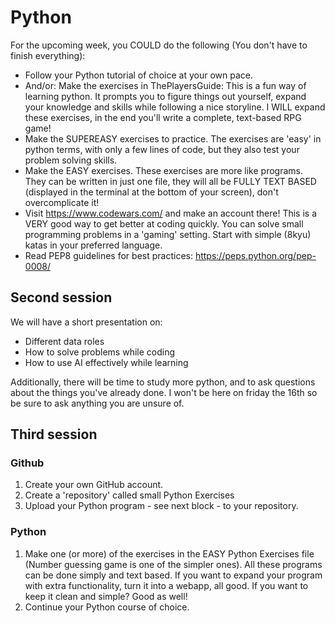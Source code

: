 # Python
For the upcoming week, you COULD do the following (You don't have to finish everything):
- Follow your Python tutorial of choice at your own pace.
- And/or: Make the exercises in ThePlayersGuide: This is a fun way of learning python. It prompts you to figure things out yourself, expand your knowledge and skills while following a nice storyline. I WILL expand these exercises, in the end you'll write a complete, text-based RPG game!
- Make the SUPEREASY exercises to practice. The exercises are 'easy' in python terms, with only a few lines of code, but they also test your problem solving skills.
- Make the EASY exercises. These exercises are more like programs. They can be written in just one file, they will all be FULLY TEXT BASED (displayed in the terminal at the bottom of your screen), don't overcomplicate it!
- Visit https://www.codewars.com/ and make an account there! This is a VERY good way to get better at coding quickly. You can solve small programming problems in a 'gaming' setting. Start with simple (8kyu) katas in your preferred language.
- Read PEP8 guidelines for best practices: https://peps.python.org/pep-0008/

## Second session
We will have a short presentation on:
- Different data roles
- How to solve problems while coding
- How to use AI effectively while learning

Additionally, there will be time to study more python, and to ask questions about the things you've already done. I won't be here on friday the 16th so be sure to ask anything you are unsure of.

## Third session
### Github
1. Create your own GitHub account.
2. Create a 'repository' called small Python Exercises
3. Upload your Python program - see next block - to your repository.
   
### Python
1. Make one (or more) of the exercises in the EASY Python Exercises file (Number guessing game is one of the simpler ones). All these programs can be done simply and text based. If you want to expand your program with extra functionality, turn it into a webapp, all good. If you want to keep it clean and simple? Good as well!
2. Continue your Python course of choice.


